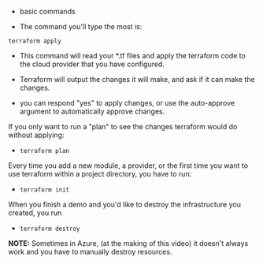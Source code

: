 - basic commands

 - The command you'll type the most is:

 `terraform apply`
 - This command will read your *.tf files and apply the terraform code to the cloud provider that you have configured.

- Terraform will output the changes it will make, and ask if it can make the changes.
- you can respond "yes" to apply changes, or use the auto-approve argument to automatically approve changes.

If you only want to run a "plan" to see the changes terraform would do without applying:
 - `terraform plan`

Every time you add a new module, a provider, or the first time you want to use terraform within a project directory, you have to run:
 - `terraform init`

When you finish a demo and you'd like to destroy the infrastructure you created, you run
 - `terraform destroy`

**NOTE:** Sometimes in Azure, (at the making of this video) it doesn't always work and you have to manually destroy resources.